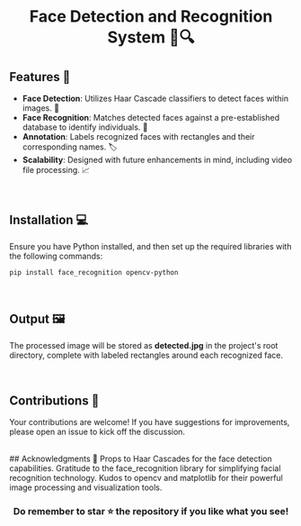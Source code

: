 #  <p align ="center" height="40px" width="40px"> Face Detection and Recognition System 🧑🔍 </p>

## Features 🚀

- **Face Detection**: Utilizes Haar Cascade classifiers to detect faces within images. 🔎
- **Face Recognition**: Matches detected faces against a pre-established database to identify individuals. 👤
- **Annotation**: Labels recognized faces with rectangles and their corresponding names. 🏷️
- **Scalability**: Designed with future enhancements in mind, including video file processing. 📈
  
<br>

## Installation 💻

Ensure you have Python installed, and then set up the required libraries with the following commands:

```bash
pip install face_recognition opencv-python
```
<br>

## Output 🖼️
The processed image will be stored as **detected.jpg** in the project's root directory, complete with labeled rectangles around each recognized face.
  
<br>


## Contributions 👐
Your contributions are welcome! If you have suggestions for improvements, please open an issue to kick off the discussion.
  
<br>
## Acknowledgments 👏
Props to Haar Cascades for the face detection capabilities.
Gratitude to the face_recognition library for simplifying facial recognition technology.
Kudos to opencv and matplotlib for their powerful image processing and visualization tools.

<br>

### <p align ="center"> Do remember to star ⭐ the repository if you like what you see!</p>
